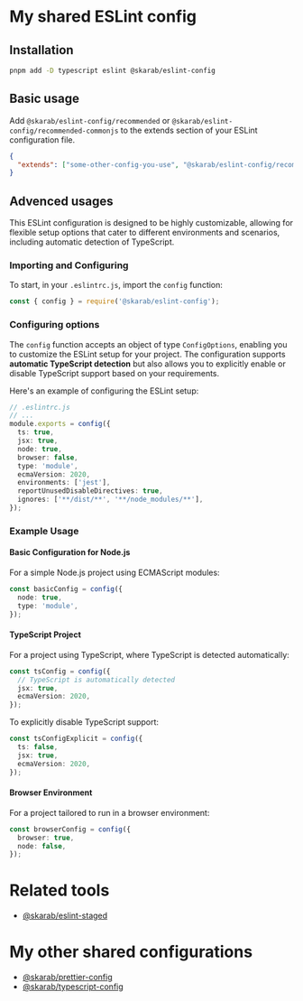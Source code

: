 # My shared ESLint config

## Installation

```bash
pnpm add -D typescript eslint @skarab/eslint-config
```

## Basic usage

Add `@skarab/eslint-config/recommended` or `@skarab/eslint-config/recommended-commonjs` to the extends section of your ESLint configuration file.

```json
{
  "extends": ["some-other-config-you-use", "@skarab/eslint-config/recommended"]
}
```

## Advenced usages

This ESLint configuration is designed to be highly customizable, allowing for flexible setup options that cater to different environments and scenarios, including automatic detection of TypeScript.

### Importing and Configuring

To start, in your `.eslintrc.js`, import the `config` function:

```ts
const { config } = require('@skarab/eslint-config');
```

### Configuring options

The `config` function accepts an object of type `ConfigOptions`, enabling you to customize the ESLint setup for your project. The configuration supports **automatic TypeScript detection** but also allows you to explicitly enable or disable TypeScript support based on your requirements.

Here's an example of configuring the ESLint setup:

```ts
// .eslintrc.js
// ...
module.exports = config({
  ts: true,
  jsx: true,
  node: true,
  browser: false,
  type: 'module',
  ecmaVersion: 2020,
  environments: ['jest'],
  reportUnusedDisableDirectives: true,
  ignores: ['**/dist/**', '**/node_modules/**'],
});
```

### Example Usage

#### Basic Configuration for Node.js

For a simple Node.js project using ECMAScript modules:

```ts
const basicConfig = config({
  node: true,
  type: 'module',
});
```

#### TypeScript Project

For a project using TypeScript, where TypeScript is detected automatically:

```ts
const tsConfig = config({
  // TypeScript is automatically detected
  jsx: true,
  ecmaVersion: 2020,
});
```

To explicitly disable TypeScript support:

```ts
const tsConfigExplicit = config({
  ts: false,
  jsx: true,
  ecmaVersion: 2020,
});
```

#### Browser Environment

For a project tailored to run in a browser environment:

```ts
const browserConfig = config({
  browser: true,
  node: false,
});
```

# Related tools

- [@skarab/eslint-staged](https://github.com/skarab42/eslint-staged)

# My other shared configurations

- [@skarab/prettier-config](https://github.com/skarab42/prettier-config)
- [@skarab/typescript-config](https://github.com/skarab42/typescript-config)
